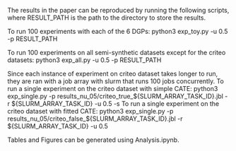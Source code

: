 The results in the paper can be reproduced by running the following scripts, where RESULT_PATH is the path to the directory to store the results.

To run 100 experiments with each of the 6 DGPs:
python3 exp_toy.py -u 0.5 -p RESULT_PATH

To run 100 experiments on all semi-synthetic datasets except for the criteo datasets: 
python3 exp_all.py -u 0.5 -p RESULT_PATH

Since each instance of experiment on criteo dataset takes longer to run, they are ran with a job array with slurm that runs 100 jobs concurrently.
To run a single experiment on the criteo dataset with simple CATE:
python3 exp_single.py -p results_nu_05/criteo_true_${SLURM_ARRAY_TASK_ID}.jbl -r ${SLURM_ARRAY_TASK_ID} -u 0.5 -s
To run a single experiment on the criteo dataset with fitted CATE:
python3 exp_single.py -p results_nu_05/criteo_false_${SLURM_ARRAY_TASK_ID}.jbl -r ${SLURM_ARRAY_TASK_ID} -u 0.5


Tables and Figures can be generated using Analysis.ipynb.
